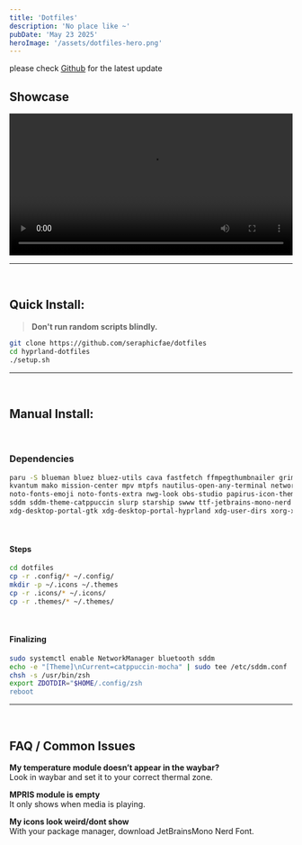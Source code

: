 ```yaml
---
title: 'Dotfiles'
description: 'No place like ~'
pubDate: 'May 23 2025'
heroImage: '/assets/dotfiles-hero.png'
---
```


please check <u>[Github](https://github.com/seraphicfae/hyprland-dotfiles)</u> for the latest update

## Showcase
<video controls width="100%" style="max-width: 1080px;">
  <source src="https://github.com/user-attachments/assets/28afbcf3-c731-4860-99d6-e5372815b158" type="video/mp4">
  Your browser doesn’t support HTML5 video.
</video>

---

<br>

## Quick Install:
> **Don't run random scripts blindly.**

```bash
git clone https://github.com/seraphicfae/dotfiles
cd hyprland-dotfiles
./setup.sh
```

---

<br>

## Manual Install:

<br>

### Dependencies

```bash
paru -S blueman bluez bluez-utils cava fastfetch ffmpegthumbnailer grim gvfs gvfs-mtp hyprland hyprlock hyprpicker kitty
kvantum mako mission-center mpv mtpfs nautilus-open-any-terminal network-manager-applet networkmanager noto-fonts-cjk
noto-fonts-emoji noto-fonts-extra nwg-look obs-studio papirus-icon-theme pavucontrol qt5-wayland qt6-wayland qt6ct rofi
sddm sddm-theme-catppuccin slurp starship swww ttf-jetbrains-mono-nerd viewnior waybar wl-clipboard xdg-desktop-portal
xdg-desktop-portal-gtk xdg-desktop-portal-hyprland xdg-user-dirs xorg-xwayland zed zsh && rm -rf ~/paru
```
<br>


#### Steps
```bash
cd dotfiles
cp -r .config/* ~/.config/
mkdir -p ~/.icons ~/.themes
cp -r .icons/* ~/.icons/
cp -r .themes/* ~/.themes/
```

<br>

#### Finalizing
```bash
sudo systemctl enable NetworkManager bluetooth sddm
echo -e "[Theme]\nCurrent=catppuccin-mocha" | sudo tee /etc/sddm.conf
chsh -s /usr/bin/zsh
export ZDOTDIR="$HOME/.config/zsh
reboot
```

---
<br>

## FAQ / Common Issues
**My temperature module doesn’t appear in the waybar?** \
Look in waybar and set it to your correct thermal zone.

**MPRIS module is empty** \
It only shows when media is playing.

**My icons look weird/dont show** \
With your package manager, download JetBrainsMono Nerd Font.
